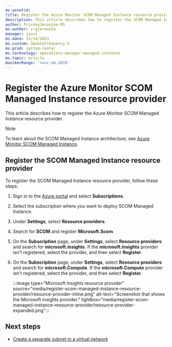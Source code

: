 ```yaml
---
ms.assetid: 
title: Register the Azure Monitor SCOM Managed Instance resource provider
description: This article describes how to register the SCOM Managed Instance resource provider.
author: PriskeyJeronika-MS
ms.author: v-gjeronika
manager: jsuri
ms.date: 11/14/2023
ms.custom: UpdateFrequency.5
ms.prod: system-center
ms.technology: operations-manager-managed-instance
ms.topic: article
monikerRange: '>=sc-om-2019'
---
```


# Register the Azure Monitor SCOM Managed Instance resource provider

This article describes how to register the Azure Monitor SCOM Managed Instance resource provider.

>[!NOTE]
> To learn about the SCOM Managed Instance architecture, see [Azure Monitor SCOM Managed Instance](operations-manager-managed-instance-overview.md).

## Register the SCOM Managed Instance resource provider

To register the SCOM Managed Instance resource provider, follow these steps:

1. Sign in to the [Azure portal](https://portal.azure.com) and select **Subscriptions**.
1. Select the subscription where you want to deploy SCOM Managed Instance.
1. Under **Settings**, select **Resource providers**.
1. Search for **SCOM** and register **Microsoft.Scom**.
1. On the **Subscription** page, under **Settings**, select **Resource providers** and search for **microsoft.insights**. If the **microsoft.insights** provider isn't registered, select the provider, and then select **Register**.
1. On the **Subscription** page, under **Settings**, select **Resource providers** and search for **microsoft.Compute**. If the **microsoft.Compute** provider isn't registered, select the provider, and then select **Register**.

    :::image type="Microsoft Insights resource provider" source="media/register-scom-managed-instance-resource-provider/resource-provider-inline.png" alt-text="Screenshot that shows the Microsoft insights provider." lightbox="media/register-scom-managed-instance-resource-provider/resource-provider-expanded.png":::

## Next steps

- [Create a separate subnet in a virtual network](create-separate-subnet-in-vnet.md)